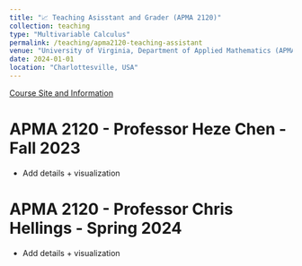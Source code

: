```yaml
---
title: "📈 Teaching Asisstant and Grader (APMA 2120)"
collection: teaching
type: "Multivariable Calculus"
permalink: /teaching/apma2120-teaching-assistant
venue: "University of Virginia, Department of Applied Mathematics (APMA)"
date: 2024-01-01 
location: "Charlottesville, USA"
---
```


[Course Site and Information](https://www.coursicle.com/virginia/courses/APMA/2120/)


APMA 2120 - Professor Heze Chen - Fall 2023
======
- Add details + visualization


APMA 2120 - Professor Chris Hellings - Spring 2024
======
- Add details + visualization
